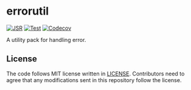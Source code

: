 # errorutil

[![JSR](https://jsr.io/badges/@core/errorutil)](https://jsr.io/@core/errorutil)
[![Test](https://github.com/jsr-core/errorutil/workflows/Test/badge.svg)](https://github.com/jsr-core/errorutil/actions?query=workflow%3ATest)
[![Codecov](https://codecov.io/gh/jsr-core/errorutil/graph/badge.svg?token=O0cA5Xj5la)](https://codecov.io/gh/jsr-core/errorutil)

A utility pack for handling error.

## License

The code follows MIT license written in [LICENSE](./LICENSE). Contributors need
to agree that any modifications sent in this repository follow the license.
